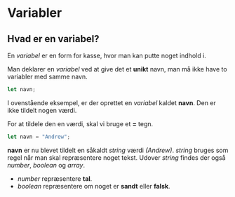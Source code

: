 # Variabler

## Hvad er en variabel?

En *variabel* er en form for kasse, hvor man kan putte noget indhold i.

Man deklarer en *variabel* ved at give det et **unikt** navn, man må ikke have to variabler med samme navn.

```javascript
let navn;
```
I ovenstående eksempel, er der oprettet en *variabel* kaldet **navn**. Den er ikke tildelt nogen værdi.

For at tildele den en værdi, skal vi bruge et **=** tegn.

```javascript
let navn = "Andrew";
```
**navn** er nu blevet tildelt en såkaldt *string* værdi *(Andrew)*. *string* bruges som regel når man skal repræsentere noget tekst. Udover *string* findes der også *number*, *boolean* og *array*.

* *number* repræsentere **tal**.
* *boolean* repræsentere om noget er **sandt** eller **falsk**.



